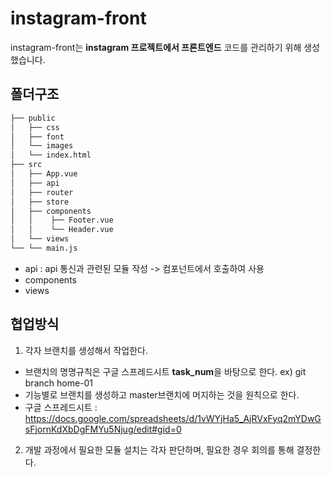 # instagram-front
instagram-front는 **instagram 프로젝트에서 프론트엔드** 코드를 관리하기 위해 생성했습니다.

## 폴더구조
```bash
├── public
│   ├── css
│   ├── font
│   └── images
│   └── index.html
├── src
│   ├── App.vue
│   ├── api
│   ├── router
│   ├── store  
│   ├── components 
│   │    ├── Footer.vue
│   │    └── Header.vue
│   └── views
└── └── main.js
``` 
- api : api 통신과 관련된 모듈 작성 -> 컴포넌트에서 호출하여 사용
- components
- views

## 협업방식
1. 각자 브랜치를 생성해서 작업한다.
  - 브랜치의 명명규칙은 구글 스프레드시트 **task_num**을 바탕으로 한다. ex) git branch home-01
  - 기능별로 브랜치를 생성하고 master브랜치에 머지하는 것을 원칙으로 한다.
  - 구글 스프레드시트 : https://docs.google.com/spreadsheets/d/1vWYjHa5_AjRVxFyq2mYDwGsFjornKdXbDgFMYu5Njug/edit#gid=0
2. 개발 과정에서 필요한 모듈 설치는 각자 판단하며, 필요한 경우 회의를 통해 결정한다.

